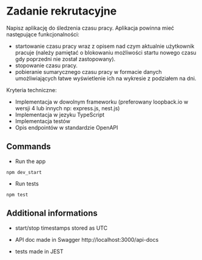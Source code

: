 # Zadanie rekrutacyjne

Napisz aplikację do śledzenia czasu pracy. Aplikacja powinna mieć następujące funkcjonalności:

-  startowanie czasu pracy wraz z opisem nad czym aktualnie użytkownik pracuje (należy pamiętać o blokowaniu możliwości startu nowego czasu gdy poprzedni nie został zastopowany).
-  stopowanie czasu pracy.
-  pobieranie sumarycznego czasu pracy w formacie danych umożliwiających łatwe wyświetlenie ich na wykresie z podziałem na dni.

Kryteria techniczne:

-  Implementacja w dowolnym frameworku (preferowany loopback.io w wersji 4 lub innych np: express.js, nest.js)
-  Implementacja w jezyku TypeScript
-  Implementacja testów
-  Opis endpointów w standardzie OpenAPI

## Commands

-  Run the app

```
npm dev_start
```

-  Run tests

```
npm test
```

## Additional informations

-  start/stop timestamps stored as UTC

-  API doc made in Swagger http://localhost:3000/api-docs

-  tests made in JEST
